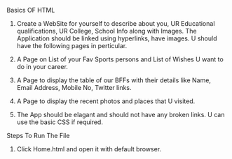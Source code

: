 Basics OF HTML

1.  Create a WebSite for yourself to describe about you, UR Educational qualifications, UR College, School Info along with Images. The Application should be linked       using hyperlinks, have images. U should have the following pages in perticular.

2.  A Page on List of your Fav Sports persons and List of Wishes U want to do in your career.

3.  A Page to display the table of our BFFs with their details like Name, Email Address, Mobile No, Twitter links.

4.  A Page to display the recent photos and places that U visited.

5.  The App should be elagant and should not have any broken links. U can use the basic CSS if required.

Steps To Run The File 
  1. Click Home.html and open it with default browser.
